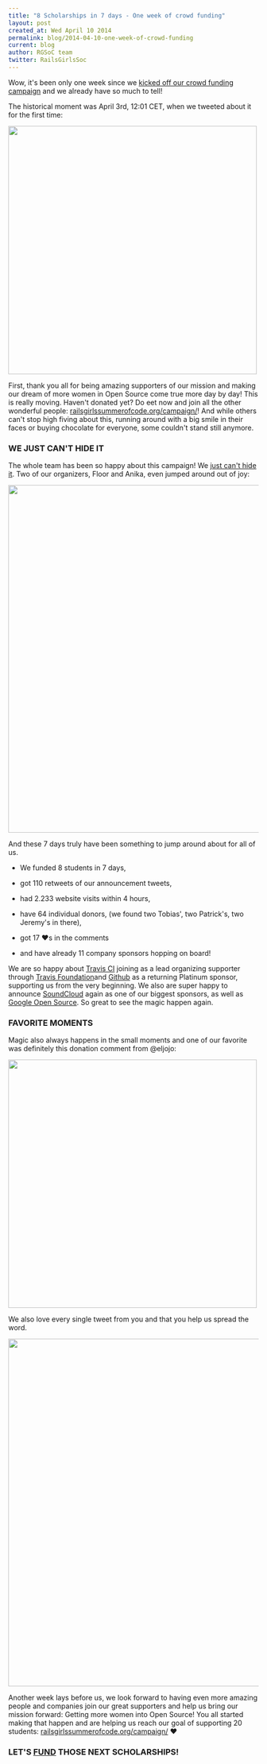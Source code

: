 ```yaml
---
title: "8 Scholarships in 7 days - One week of crowd funding"
layout: post
created_at: Wed April 10 2014
permalink: blog/2014-04-10-one-week-of-crowd-funding
current: blog
author: RGSoC team
twitter: RailsGirlsSoc
---
```



Wow, it's been only one week since we [kicked off our crowd funding campaign](http://railsgirlssummerofcode.org/campaign/) and we already have so much to tell!

The historical moment was April 3rd, 12:01 CET, when we tweeted about it for the first time:

<img src="https://cloud.githubusercontent.com/assets/1711357/2660446/2f17d992-c020-11e3-9d6e-180e61c0de11.png" width="500">


First, thank you all for being amazing supporters of our mission and making our dream of more women in Open Source come true more day by day! This is really moving. Haven't donated yet? Do eet now and join all the other wonderful people: [railsgirlssummerofcode.org/campaign/](http://railsgirlssummerofcode.org/campaign/)! And while others can't stop high fiving about this, running around with a big smile in their faces or buying chocolate for everyone, some couldn't stand still anymore.

### WE JUST CAN'T HIDE IT

The whole team has been so happy about this campaign! We [just can't hide it](https://www.youtube.com/watch?v=sS6eUIpwwds). Two of our organizers, Floor and Anika, even jumped around out of joy:

<img src="https://cloud.githubusercontent.com/assets/1711357/2660426/f192f4ee-c01f-11e3-9192-6a004432093f.png" width="700">

And these 7 days truly have been something to jump around about for all of us.

+ We funded 8 students in 7 days,

+ got 110 retweets of our announcement tweets,

+ had 2.233 website visits within 4 hours,  

+ have 64 individual donors, (we found two Tobias', two Patrick's, two Jeremy's in there),

+ got 17 &hearts;s in the comments

+ and have already 11 company sponsors hopping on board!


We are so happy about [Travis CI](http://travis-ci.com) joining as a lead organizing supporter through [Travis Foundation](http://foundation.travis-ci.org)and [Github](http://github.com) as a returning Platinum sponsor, supporting us from the very beginning. We also are super happy to announce [SoundCloud](http://soundcloud.com) again as one of our biggest sponsors, as well as [Google Open Source](https://developers.google.com/open-source/). So great to see the magic happen again.

### FAVORITE MOMENTS

Magic also always happens in the small moments and one of our favorite was definitely this donation comment from @eljojo:

<img src="https://cloud.githubusercontent.com/assets/1711357/2660664/884395f8-c023-11e3-87fd-25e02d5f8981.png" width="500">

We also love every single tweet from you and that you help us spread the word.

<img src="https://cloud.githubusercontent.com/assets/1711357/2661106/0974d736-c029-11e3-9c5d-656a1263b315.png" width="700">


Another week lays before us, we look forward to having even more amazing people and companies join our great supporters and help us bring our mission forward: Getting more women into Open Source! You all started making that happen and are helping us reach our goal of supporting 20 students: [railsgirlssummerofcode.org/campaign/](http://railsgirlssummerofcode.org/campaign/) &hearts;

### LET'S [FUND](http://railsgirlssummerofcode.org/campaign/) THOSE NEXT SCHOLARSHIPS!
